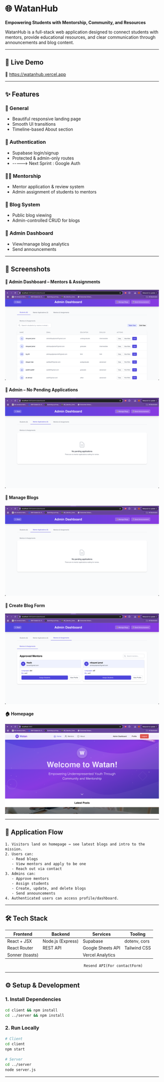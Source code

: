 # 🌐 WatanHub

**Empowering Students with Mentorship, Community, and Resources**

WatanHub is a full-stack web application designed to connect students with mentors, provide educational resources, and clear communication through announcements and blog content.

---

## 🚀 Live Demo

🔗 https://watanhub.vercel.app

---

## ✨ Features

### 🧭 General

- Beautiful responsive landing page
- Smooth UI transitions
- Timeline-based About section

### 👤 Authentication

- Supabase login/signup
- Protected & admin-only routes
- -----> Next Sprint : Google Auth

### 👨‍🏫 Mentorship

- Mentor application & review system
- Admin assignment of students to mentors

### 🧠 Blog System

- Public blog viewing
- Admin-controlled CRUD for blogs

### 📢 Admin Dashboard

- View/manage blog analytics
- Send announcements

---

## 📸 Screenshots

#### 🔐 Admin Dashboard – Mentors & Assignments

![Admin Mentors](./client/public/screenshots/Admin1.png)

#### 📄 Admin – No Pending Applications

![Admin ](./client/public/screenshots/Admin2.png)

#### 🧠 Manage Blogs

![Admin](./client/public/screenshots/Admin2.png)

#### 📝 Create Blog Form

![Admin](./client/public/screenshots/Admin3.png)

#### 🏠 Homepage

![Home Page](./client/public/screenshots/home.png)

---

## 🧭 Application Flow

```text
1. Visitors land on homepage → see latest blogs and intro to the mission.
2. Users can:
   - Read blogs
   - View mentors and apply to be one
   - Reach out via contact
3. Admins can:
   - Approve mentors
   - Assign students
   - Create, update, and delete blogs
   - Send announcements
4. Authenticated users can access profile/dashboard.
```

---

## 🛠️ Tech Stack

| Frontend        | Backend           | Services          | Tooling      |
| --------------- | ----------------- | ----------------- | ------------ |
| React + JSX     | Node.js (Express) | Supabase          | dotenv, cors |
| React Router    | REST API          | Google Sheets API | Tailwind CSS |
| Sonner (toasts) |                   | Vercel Analytics  |              |

                                        Resend API(For contactForm)

---

## ⚙️ Setup & Development

### 1. Install Dependencies

```bash
cd client && npm install
cd ../server && npm install
```

### 2. Run Locally

```bash
# Client
cd client
npm start

# Server
cd ../server
node server.js
```

---
